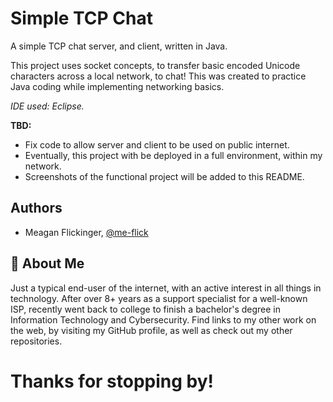 
# Simple TCP Chat

A simple TCP chat server, and client, written in Java. 

This project uses socket concepts, to transfer basic encoded Unicode characters across a local network, to chat! This was created to practice Java coding while implementing networking basics.

<em> IDE used: Eclipse.</em>

**TBD:**

- Fix code to allow server and client to be used on public internet.
- Eventually, this project with be deployed in a full environment, within my network. 
- Screenshots of the functional project will be added to this README.
 



## Authors

- Meagan Flickinger, [@me-flick](https://www.github.com/me-flick)


## 🚀 About Me
Just a typical end-user of the internet, with an active interest in all things in technology. After over 8+ years as a support specialist for a well-known ISP, recently went back to college to finish a bachelor's degree in Information Technology and Cybersecurity. Find links to my other work on the web, by visiting my GitHub profile, as well as check out my other repositories. 

# Thanks for stopping by! 
